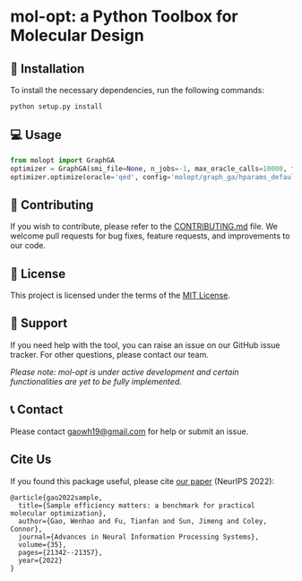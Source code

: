# mol-opt: a Python Toolbox for Molecular Design

## 🚀 Installation 
To install the necessary dependencies, run the following commands:

```
python setup.py install 
```

## 💻 Usage

```python
from molopt import GraphGA
optimizer = GraphGA(smi_file=None, n_jobs=-1, max_oracle_calls=10000, freq_log=100, output_dir = 'results', log_results=True) 
optimizer.optimize(oracle='qed', config='molopt/graph_ga/hparams_default.yaml', patience=5, seed=0)
```

## 🤝 Contributing
If you wish to contribute, please refer to the [CONTRIBUTING.md](CONTRIBUTING.md) file. We welcome pull requests for bug fixes, feature requests, and improvements to our code.


## 📜 License
This project is licensed under the terms of the [MIT License](LICENSE).


## 💼 Support
If you need help with the tool, you can raise an issue on our GitHub issue tracker. For other questions, please contact our team. 

*Please note: mol-opt is under active development and certain functionalities are yet to be fully implemented.*

## 📞 Contact 
Please contact gaowh19@gmail.com for help or submit an issue. 


## Cite Us
If you found this package useful, please cite [our paper](https://proceedings.neurips.cc/paper_files/paper/2022/file/8644353f7d307baaf29bc1e56fe8e0ec-Paper-Datasets_and_Benchmarks.pdf) (NeurIPS 2022):

```
@article{gao2022sample,
  title={Sample efficiency matters: a benchmark for practical molecular optimization},
  author={Gao, Wenhao and Fu, Tianfan and Sun, Jimeng and Coley, Connor},
  journal={Advances in Neural Information Processing Systems},
  volume={35},
  pages={21342--21357},
  year={2022}
}
```

